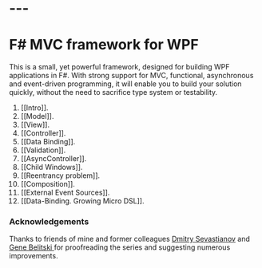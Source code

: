 # ---    
# F# MVC framework for WPF

This is a small, yet powerful framework, designed for building WPF applications in F#. With strong support for MVC, functional, asynchronous and event-driven programming, it will enable you to build your solution quickly, without the need to sacrifice type system or testability.

1. [[Intro]].
2. [[Model]].
3. [[View]].
3. [[Controller]].
4. [[Data Binding]].
5. [[Validation]].
6. [[AsyncController]].
7. [[Child Windows]].
8. [[Reentrancy problem]].
9. [[Composition]].
10. [[External Event Sources]].
12. [[Data-Binding. Growing Micro DSL]].

### Acknowledgements

Thanks to friends of mine and former colleagues [Dmitry Sevastianov](http://www.linkedin.com/in/sevastianov) and [Gene Belitski ](http://www.linkedin.com/in/genebelitski) for proofreading the series and suggesting numerous improvements.
